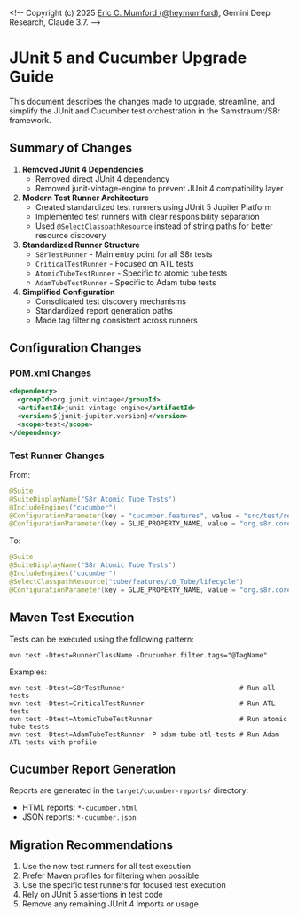 <!--
Copyright (c) 2025 Eric C. Mumford (@heymumford)

This software was developed with analytical assistance from AI tools 
including Claude 3.7 Sonnet, Claude Code, and Google Gemini Deep Research,
which were used as paid services. All intellectual property rights 
remain exclusively with the copyright holder listed above.

Licensed under the Mozilla Public License 2.0
-->

<\!-- 
Copyright (c) 2025 [Eric C. Mumford (@heymumford)](https://github.com/heymumford), Gemini Deep Research, Claude 3.7.
-->

# JUnit 5 and Cucumber Upgrade Guide

This document describes the changes made to upgrade, streamline, and simplify the JUnit and Cucumber test orchestration in the Samstraumr/S8r framework.

## Summary of Changes

1. **Removed JUnit 4 Dependencies**
   - Removed direct JUnit 4 dependency
   - Removed junit-vintage-engine to prevent JUnit 4 compatibility layer
2. **Modern Test Runner Architecture**
   - Created standardized test runners using JUnit 5 Jupiter Platform
   - Implemented test runners with clear responsibility separation
   - Used `@SelectClasspathResource` instead of string paths for better resource discovery
3. **Standardized Runner Structure**
   - `S8rTestRunner` - Main entry point for all S8r tests
   - `CriticalTestRunner` - Focused on ATL tests
   - `AtomicTubeTestRunner` - Specific to atomic tube tests
   - `AdamTubeTestRunner` - Specific to Adam tube tests
4. **Simplified Configuration**
   - Consolidated test discovery mechanisms
   - Standardized report generation paths
   - Made tag filtering consistent across runners

## Configuration Changes

### POM.xml Changes

```xml
<dependency>
  <groupId>org.junit.vintage</groupId>
  <artifactId>junit-vintage-engine</artifactId>
  <version>${junit-jupiter.version}</version>
  <scope>test</scope>
</dependency>
```

### Test Runner Changes

From:

```java
@Suite
@SuiteDisplayName("S8r Atomic Tube Tests")
@IncludeEngines("cucumber")
@ConfigurationParameter(key = "cucumber.features", value = "src/test/resources/tube/features/L0_Tube/lifecycle")
@ConfigurationParameter(key = GLUE_PROPERTY_NAME, value = "org.s8r.core.tube.test.steps")
```

To:

```java
@Suite
@SuiteDisplayName("S8r Atomic Tube Tests")
@IncludeEngines("cucumber")
@SelectClasspathResource("tube/features/L0_Tube/lifecycle")
@ConfigurationParameter(key = GLUE_PROPERTY_NAME, value = "org.s8r.core.tube.test.steps")
```

## Maven Test Execution

Tests can be executed using the following pattern:

```
mvn test -Dtest=RunnerClassName -Dcucumber.filter.tags="@TagName"
```

Examples:

```
mvn test -Dtest=S8rTestRunner                             # Run all tests
mvn test -Dtest=CriticalTestRunner                        # Run ATL tests
mvn test -Dtest=AtomicTubeTestRunner                      # Run atomic tube tests
mvn test -Dtest=AdamTubeTestRunner -P adam-tube-atl-tests # Run Adam ATL tests with profile
```

## Cucumber Report Generation

Reports are generated in the `target/cucumber-reports/` directory:

- HTML reports: `*-cucumber.html`
- JSON reports: `*-cucumber.json`

## Migration Recommendations

1. Use the new test runners for all test execution
2. Prefer Maven profiles for filtering when possible
3. Use the specific test runners for focused test execution
4. Rely on JUnit 5 assertions in test code
5. Remove any remaining JUnit 4 imports or usage
